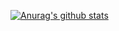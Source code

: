 [![Anurag's github stats](https://github-readme-stats.vercel.app/api?username=BrunuhVille&theme=onedark)](https://github.com/anuraghazra/github-readme-stats)
